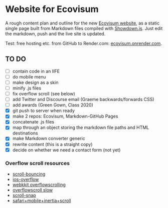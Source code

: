# Website for Ecovisum

A rough content plan and outline for the new [Ecovisum website](https://daveeveritt.github.io/ecovisum-site/), as a static single page built from Markdown files compiled with [Showdown.js](https://github.com/showdownjs/showdown/wiki/Showdown-options). Just edit the markdown, push and the live site is updated.

Test: free hosting etc. from GitHub to Render.com: [ecovisum.onrender.com](https://ecovisum.onrender.com/).

## TO DO

- [ ] contain code in an IIFE
- [ ] do mobile menu
- [ ] make design as a skin
- [ ] minify .js files
- [ ] fix overflow scroll (see below)
- [ ] add Twitter and Discourse email (Graeme backwards/forwards CSS)
- [ ] add awards (Green Gown, Class 2020)
- [x] git push to server when ready
- [x] make 2 repos: Ecovisum, Markdown-GitHub Pages
- [x] concatenate .js files
- [x] map through an object storing the markdown file paths and HTML destinations
- [x] make Markdown converter generic
- [x] rewrite content (this is a straight copy)
- [x] decide on whether we need a contact form (not yet)

### Overflow scroll resources

- [scroll-bouncing](https://www.smashingmagazine.com/2018/08/scroll-bouncing-websites/)
- [ios-overflow](https://css-tricks.com/snippets/css/momentum-scrolling-on-ios-overflow-elements/)
- [webkkit overflowscrolling](https://developer.mozilla.org/en-US/docs/Web/CSS/-webkit-overflow-scrolling)
- [overflowscroll slow](https://stackoverflow.com/questions/33601165/scrolling-slow-on-mobile-ios-when-using-overflowscroll)
- [scroll-snap](https://developers.google.com/web/updates/2018/07/css-scroll-snap)
- [safari+mobile+inertia+scroll ](https://books.google.co.uk/books?id=uLVrCgAAQBAJ&pg=PA112&lpg=PA112&dq=safari+mobile+inertia+scroll+responsive+web+design&source=bl&ots=hxP7YRCXYR&sig=ACfU3U1mGAcNnUdhuxS85N778lrTi0KTZA&hl=en&sa=X&ved=2ahUKEwiq1LDqyOTlAhVUT8AKHQWvD_IQ6AEwEHoECAkQAQ#v=onepage&q=safari%20mobile%20inertia%20scroll%20responsive%20web%20design&f=false)